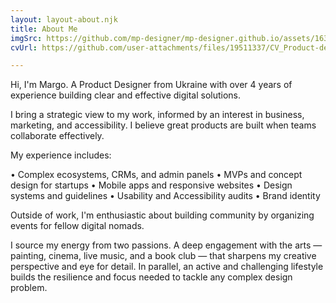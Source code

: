 ```yaml
---
layout: layout-about.njk
title: About Me
imgSrc: https://github.com/mp-designer/mp-designer.github.io/assets/163604385/b7baf736-8248-43a3-87f7-d13bbcf7641b
cvUrl: https://github.com/user-attachments/files/19511337/CV_Product-designer_PerevalovaM.pdf

---
```


Hi, I'm Margo. A Product Designer from Ukraine with over 4 years of experience building clear and effective digital solutions.

I bring a strategic view to my work, informed by an interest in business, marketing, and accessibility. I believe great products are built when teams collaborate effectively.

My experience includes:

• Complex ecosystems, CRMs, and admin panels
• MVPs and concept design for startups
• Mobile apps and responsive websites
• Design systems and guidelines
• Usability and Accessibility audits
• Brand identity

Outside of work, I'm enthusiastic about building community by organizing events for fellow digital nomads. 

I source my energy from two passions. A deep engagement with the arts — painting, cinema, live music, and a book club — that sharpens my creative perspective and eye for detail. In parallel, an active and challenging lifestyle builds the resilience and focus needed to tackle any complex design problem.
